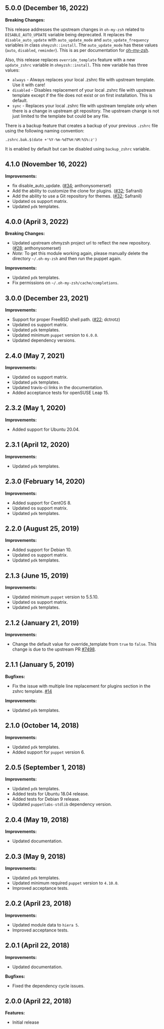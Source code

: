 ## 5.0.0 (December 16, 2022)

**Breaking Changes:**

This release addresses the upstream changes in `oh-my-zsh` related to `DISABLE_AUTO_UPDATE`
variable being deprecated. It replaces the `disable_auto_update` with `auto_update_mode` and `auto_update_frequency` variables in class `ohmyzsh::install`. The `auto_update_mode` has these values (`auto`, `disabled`, `reminder`). This is as per documentation for [oh-my-zsh](https://github.com/ohmyzsh/ohmyzsh/wiki/Settings).

Also, this release replaces `override_template` feature with a new `update_zshrc` variable in `ohmyzsh::install`. This new variable has three values:
- `always` - Always replaces your local .zshrc file with upstream template. Use it with care!
- `disabled` - Disables replacement of your local .zshrc file with upstream template except if the file does not exist or on first installation. This is default.
- `sync` - Replaces your local .zshrc file with upstream template only when there is a change in upstream git repository. The upstream change is not just limited to the template but could be any file.

There is a backup feature that creates a backup of your previous `.zshrc` file using the following naming convention:

`.zshrc.bak.$(date +'%Y-%m-%dT%H:%M:%S%:z')`

It is enabled by default but can be disabled using `backup_zshrc` variable.

## 4.1.0 (November 16, 2022)

**Improvements:**

- fix disable_auto_update. ([#34](https://github.com/rehanone/puppet-ohmyzsh/pull/34); anthonysomerset)
- Add the ability to customize the clone for plugins. ([#32](https://github.com/rehanone/puppet-ohmyzsh/pull/33); Safranil)
- Add the ability to use a Git repository for themes. ([#32](https://github.com/rehanone/puppet-ohmyzsh/pull/32); Safranil)
- Updated os support matrix.
- Updated `pdk` templates.

## 4.0.0 (April 3, 2022)

**Breaking Changes:**

- Updated upstream ohmyzsh project url to reflect the new repository. ([#28](https://github.com/rehanone/puppet-ohmyzsh/pull/28); anthonysomerset)
- *Note:* To get this module working again, please manually delete the directory `~/.oh-my-zsh` and then run the puppet again. 

**Improvements:**

- Updated `pdk` templates.
- Fix permissions on `~/.oh-my-zsh/cache/completions`.

## 3.0.0 (December 23, 2021)

**Improvements:**

- Support for proper FreeBSD shell path. ([#22](https://github.com/rehanone/puppet-ohmyzsh/pull/22); dctrotz)
- Updated os support matrix.
- Updated `pdk` templates.
- Updated minimum `puppet` version to `6.0.0`.
- Updated dependency versions.

## 2.4.0 (May 7, 2021)

**Improvements:**

- Updated os support matrix.
- Updated `pdk` templates.
- Updated travis-ci links in the documentation.
- Added acceptance tests for openSUSE Leap 15.

## 2.3.2 (May 1, 2020)

**Improvements:**

- Added support for Ubuntu 20.04.

## 2.3.1 (April 12, 2020)

**Improvements:**

- Updated `pdk` templates.

## 2.3.0 (February 14, 2020)

**Improvements:**

- Added support for CentOS 8.
- Updated os support matrix.
- Updated `pdk` templates.

## 2.2.0 (August 25, 2019)

**Improvements:**

- Added support for Debian 10.
- Updated os support matrix.
- Updated `pdk` templates.

## 2.1.3 (June 15, 2019)

**Improvements:**

- Updated minimum `puppet` version to 5.5.10.
- Updated os support matrix.
- Updated `pdk` templates.

## 2.1.2 (January 21, 2019)

**Improvements:**

  - Change the default value for override_template from `true` to `false`. This change is due to the upstream PR [#7498](https://github.com/robbyrussell/oh-my-zsh/pull/7498).

## 2.1.1 (January 5, 2019)

**Bugfixes:**

  - Fix the issue with multiple line replacement for plugins section in the zshrc template. [#14](https://github.com/rehanone/puppet-ohmyzsh/pull/14)

**Improvements:**

- Updated `pdk` templates.

## 2.1.0 (October 14, 2018)

**Improvements:**

- Updated `pdk` templates.
- Added support for `puppet` version 6.

## 2.0.5 (September 1, 2018)

**Improvements:**

- Updated `pdk` templates.
- Added tests for Ubuntu 18.04 release.
- Added tests for Debian 9 release.
- Updated `puppetlabs-stdlib` dependency version.

## 2.0.4 (May 19, 2018)

**Improvements:**

- Updated documentation.

## 2.0.3 (May 9, 2018)

**Improvements:**

- Updated `pdk` templates.
- Updated minimum required `puppet` version to `4.10.0`.
- Improved acceptance tests.

## 2.0.2 (April 23, 2018)

**Improvements:**

  - Updated module data to `hiera 5`.
  - Improved acceptance tests.

## 2.0.1 (April 22, 2018)

**Improvements:**

  - Updated documentation.

**Bugfixes:**

  - Fixed the dependency cycle issues.

## 2.0.0 (April 22, 2018)

**Features:**

  - Initial release
